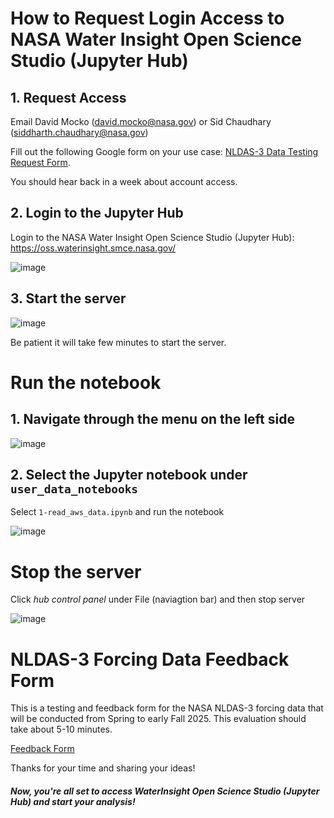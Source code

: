 # How to Request Login Access to NASA Water Insight Open Science Studio (Jupyter Hub)

## 1. Request Access  
Email David Mocko (david.mocko@nasa.gov) or Sid Chaudhary (siddharth.chaudhary@nasa.gov) 

Fill out the following Google form on your use case: [NLDAS-3 Data Testing Request Form](https://docs.google.com/forms/d/e/1FAIpQLScCCr5yxm0K8JsB8tnUwiRhxOCDXoeSry9hWqe0nYZYIzSv1g/viewform). 

You should hear back in a week about account access.

## 2. Login to the Jupyter Hub
Login to the NASA Water Insight Open Science Studio (Jupyter Hub): https://oss.waterinsight.smce.nasa.gov/

![image](https://github.com/user-attachments/assets/badc39a1-aaa8-4ed8-a23b-8531ec9f0367)

## 3. Start the server

![image](https://github.com/user-attachments/assets/c0680ce6-a074-41f5-b24e-6299092d6a14)

Be patient it will take few minutes to start the server.

# Run the notebook
## 1. Navigate through the menu on the left side

![image](https://github.com/user-attachments/assets/4caeab8f-2b4f-488a-b231-9cf327360f50)


## 2. Select the Jupyter notebook under `user_data_notebooks`
Select `1-read_aws_data.ipynb` and run the notebook

![image](https://github.com/user-attachments/assets/c1bd9a4c-7d9c-40a8-9d31-d7932cb7cb0f)

# Stop the server
Click _hub control panel_ under File (naviagtion bar) and then stop server

![image](https://github.com/user-attachments/assets/5f7883a4-db3f-4c27-b690-d77f2a5fc21b)

# NLDAS-3 Forcing Data Feedback Form
This is a testing and feedback form for the NASA NLDAS-3 forcing data that will be conducted from Spring to early Fall 2025. This evaluation should take about 5-10 minutes.

[Feedback Form](https://docs.google.com/forms/d/e/1FAIpQLScL_LNT-YtKjQWiXqNOLak4JFxd5ETWvA3P7KzxK_WSE1swGg/viewform)

Thanks for your time and sharing your ideas!


##### Now, you're all set to access WaterInsight Open Science Studio (Jupyter Hub) and start your analysis!

